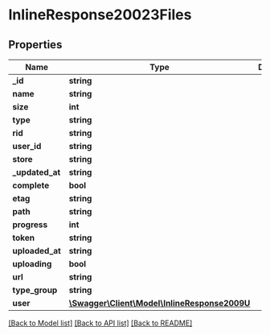 # InlineResponse20023Files

## Properties
Name | Type | Description | Notes
------------ | ------------- | ------------- | -------------
**_id** | **string** |  | [optional] 
**name** | **string** |  | [optional] 
**size** | **int** |  | [optional] 
**type** | **string** |  | [optional] 
**rid** | **string** |  | [optional] 
**user_id** | **string** |  | [optional] 
**store** | **string** |  | [optional] 
**_updated_at** | **string** |  | [optional] 
**complete** | **bool** |  | [optional] 
**etag** | **string** |  | [optional] 
**path** | **string** |  | [optional] 
**progress** | **int** |  | [optional] 
**token** | **string** |  | [optional] 
**uploaded_at** | **string** |  | [optional] 
**uploading** | **bool** |  | [optional] 
**url** | **string** |  | [optional] 
**type_group** | **string** |  | [optional] 
**user** | [**\Swagger\Client\Model\InlineResponse2009U**](InlineResponse2009U.md) |  | [optional] 

[[Back to Model list]](../../README.md#documentation-for-models) [[Back to API list]](../../README.md#documentation-for-api-endpoints) [[Back to README]](../../README.md)

